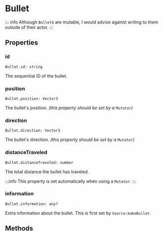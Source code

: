 # Bullet

::: info
Although `Bullet`s are mutable, I would advise against writing to them outside of their actor.
:::

## Properties

### id

```luau
Bullet.id: string
```

The sequential ID of the bullet.

### position

```luau
Bullet.position: Vector3
```

The bullet's position. _(this property should be set by a `Mutator`)_

### direction

```luau
Bullet.direction: Vector3
```

The bullet's direction. _(this property should be set by a `Mutator`)_

### distanceTraveled

```luau
Bullet.distanceTraveled: number
```

The total distance the bullet has traveled.

:::info
This property is set automatically when using a `Mutator`.
:::

### information

```luau
Bullet.information: any?
```

Extra information about the bullet. This is first set by `Source:makeBullet`.

## Methods
